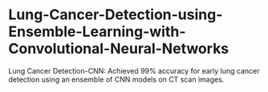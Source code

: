 # Lung-Cancer-Detection-using-Ensemble-Learning-with-Convolutional-Neural-Networks
Lung Cancer Detection-CNN: Achieved 99% accuracy for early lung cancer detection using an ensemble of CNN models on CT scan images.
